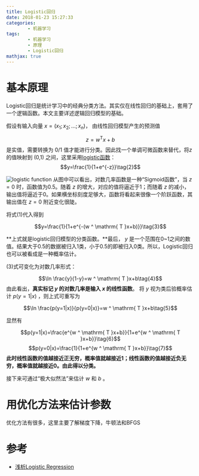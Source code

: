 ```yaml
---
title: Logistic回归
date: 2018-01-23 15:27:33
categories: 
		- 机器学习
tags:  
		- 机器学习
		- 原理
		- Logistic回归
mathjax: true
---
```

# 基本原理
Logistic回归是统计学习中的经典分类方法。其实仅在线性回归的基础上，套用了一个逻辑函数。本文主要详述逻辑回归模型的基础。

假设有输入向量 $x=(x_1;x_2;...;x_n)$， 由线性回归模型产生的预测值 

$$z=w ^ \mathrm{ T }x+b\tag{1}$$ 是实值，需要转换为 0/1 值才能进行分类。因此找一个单调可微函数来替代，将$z$ 的值映射到 (0,1) 之间，这里采用[logistic函数](https://en.wikipedia.org/wiki/Logistic_function)：
$$y=\frac{1}{1+e^{-z}}\tag{2}$$

<!-- more -->

![logistic function](https://upload.wikimedia.org/wikipedia/commons/thumb/8/88/Logistic-curve.svg/1200px-Logistic-curve.svg.png)
从图中可以看出，对数几率函数是一种“Sigmoid函数”，当 $z=0$ 时，函数值为0.5。随着 $z$ 的增大，对应的值将逼近于1；而随着 $z$ 的减小，输出值将逼近于0。如果横坐标刻度足够大，函数将看起来很像一个阶跃函数，其输出值在 $z=0$ 附近变化很陡。

将式(1)代入得到             

$$y=\frac{1}{1+e^{-(w ^ \mathrm{ T }x+b)}}\tag{3}$$ 

**上式就是logistic回归模型的分类函数。**最后， $y$ 是一个范围在0~1之间的数值。结果大于0.5的数据被归入1类，小于0.5的即被归入0类。所以，Logistic回归也可以被看成是一种概率估计。

(3)式可变化为对数几率形式：

$$\ln \frac{y}{1-y}=w ^ \mathrm{ T }x+b\tag{4}$$
由此看出，**真实标记 $y$ 的对数几率是输入 $x$ 的线性函数**。
将 $y$ 视为类后验概率估计 $p(y=1|x)$ ，则上式可重写为

$$\ln \frac{p(y=1|x)}{p(y=0|x)}=w ^ \mathrm{ T }x+b\tag{5}$$

显然有

$$p(y=1|x)=\frac{e^{w ^ \mathrm{ T }x+b}}{1+e^{w ^ \mathrm{ T }x+b}}\tag{6}$$
$$p(y=0|x)=\frac{1}{1+e^{w ^ \mathrm{ T }x+b}}\tag{7}$$
**此时线性函数的值越接近正无穷，概率值就越接近1；线性函数的值越接近负无穷，概率值就越接近0。由此得以分类。**

接下来可通过“极大似然法”来估计 $w$ 和 $b$ 。
# 用优化方法来估计参数
优化方法有很多，这里主要了解梯度下降，牛顿法和BFGS

# 参考
- [浅析Logistic Regression](https://chenrudan.github.io/blog/2016/01/09/logisticregression.html)